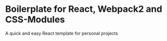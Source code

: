 # Boilerplate for React, Webpack2 and CSS-Modules
A quick and easy React template for personal projects